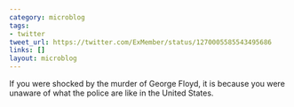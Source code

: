 ```yaml
---
category: microblog
tags:
- twitter
tweet_url: https://twitter.com/ExMember/status/1270005585543495686
links: []
layout: microblog
---
```

If you were shocked by the murder of George Floyd, it is because you were unaware of what the police are like in the United States.
